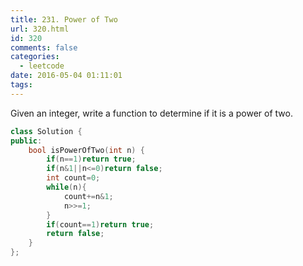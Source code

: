 ```yaml
---
title: 231. Power of Two
url: 320.html
id: 320
comments: false
categories:
  - leetcode
date: 2016-05-04 01:11:01
tags:
---
```


Given an integer, write a function to determine if it is a power of two.
```c++
class Solution {
public:
    bool isPowerOfTwo(int n) {
        if(n==1)return true;
        if(n&1||n<=0)return false;
        int count=0;
        while(n){
            count+=n&1;
            n>>=1;
        }
        if(count==1)return true;
        return false;
    }
};
```